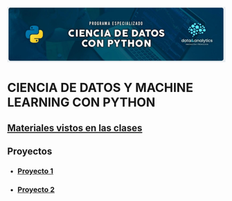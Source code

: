 ![Header](Img/pyds.png)

# CIENCIA DE DATOS Y MACHINE LEARNING CON PYTHON

## <a href="https://github.com/LexAguirre/Course_Data_and_analytics/tree/main/Clases">Materiales vistos en las clases</a>

## Proyectos

- ### <a href="https://github.com/LexAguirre/Course_Data_and_analytics/tree/main/Proyecto_1">Proyecto 1</a>

- ### <a href="https://github.com/LexAguirre/Course_Data_and_analytics/tree/main/Proyecto_2">Proyecto 2</a>
